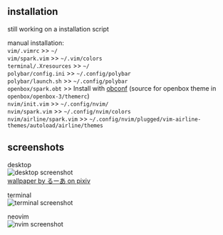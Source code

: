## installation
still working on a installation script

manual installation:  
`vim/.vimrc` >> `~/`   
`vim/spark.vim` >> `~/.vim/colors`  
`terminal/.Xresources` >> `~/`  
`polybar/config.ini` >> `~/.config/polybar`  
`polybar/launch.sh` >> `~/.config/polybar`  
`openbox/spark.obt` >> Install with [obconf](http://openbox.org/wiki/ObConf:About)  (source for openbox theme in `openbox/openbox-3/themerc`)  
`nvim/init.vim` >> `~/.config/nvim/`  
`nvim/spark.vim` >> `~/.config/nvim/colors`  
`nvim/airline/spark.vim` >> `~/.config/nvim/plugged/vim-airline-themes/autoload/airline/themes`  

## screenshots
desktop  
![desktop screenshot](https://github.com/abdul2926/spark/blob/main/etc/screenshots/desktop.png?raw=true)   
[wallpaper by るーあ on pixiv](https://www.pixiv.net/en/artworks/89905841)  

terminal  
![terminal screenshot](https://github.com/abdul2926/spark/blob/main/etc/screenshots/terminal.png?raw=true)  

neovim  
![nvim screenshot](https://github.com/abdul2926/spark/blob/main/etc/screenshots/nvim.png?raw=true)  
 
